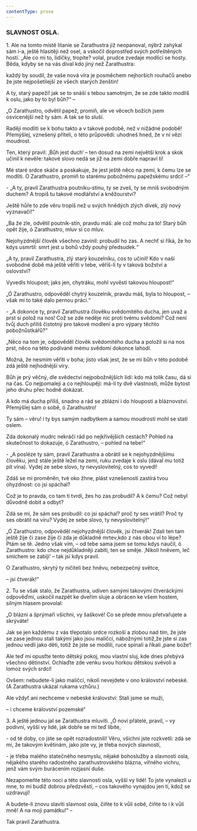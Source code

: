 ```yaml
---
contentType: prose
---
```


<section>

### SLAVNOST OSLA.

1\. Ale na tomto místě litanie se Zarathustra již neopanoval, nýbrž zahýkal sám i-a, ještě hlasitěji než osel, a vskočil doprostřed svých potřeštěných hostí. „Ale co mi to, lidičky, tropíte? volal, prudce zvedaje modlící se hosty. Běda, kdyby se na vás díval kdo jiný než Zarathustra:

každý by soudil, že vaše nová víra je posměchem nejhorších rouhačů anebo že jste nejpošetilejší ze všech starých ženštin!

A ty, starý papeži! jak se to snáší s tebou samotným, že se zde takto modlíš k oslu, jako by to byl bůh?“ –

„O Zarathustro, odvětil papež, promiň, ale ve věcech božích jsem osvícenější než ty sám. A tak se to sluší.

Raději modliti se k bohu takto a v takové podobě, než v nižádné podobě! Přemýšlej, vznešený příteli, o této průpovědi: uhodneš hned, že v ní vězí moudrost.

Ten, který pravil: ‚Bůh jest duch‘ – ten dosud na zemi největší krok a skok učinil k nevěře: takové slovo nedá se již na zemi dobře napraví ti!

Mé staré srdce skáče a poskakuje, že jest ještě něco na zemi, k čemu lze se modliti. O Zarathustro, promiň to starému pobožnému papežskému srdci! –“

\- „A ty, pravil Zarathustra poutníku-stínu, ty se zveš, ty se mníš svobodným duchem? A tropíš tu takové modlářství a kněžourství?

Ještě hůře to zde věru tropíš než u svých hnědých zlých dívek, zlý nový vyznavači!“

„Ba že zle, odvětil poutník-stín, pravdu máš: ale což mohu za to! Starý bůh opět žije, ó Zarathustro, mluv si co mluv.

Nejohyzdnější člověk všechno zavinil: probudil ho zas. A nechť si říká, že ho kdys usmrtil: smrt jest u bohů vždy pouhý předsudek.“

„A ty, pravil Zarathustra, zlý starý kouzelníku, cos to učinil! Kdo v naší svobodné době má ještě věřiti v tebe, věříš-li ty v taková božství a oslovství?

Vyvedls hloupost; jaks jen, chytráku, mohl vyvěsti takovou hloupost!“

„Ó Zarathustro, odpověděl chytrý kouzelník, pravdu máš, byla to hloupost, – však mi to také dalo pernou práci.“

\- „A dokonce ty, pravil Zarathustra člověku svědomitého ducha, jen uvaž a prst si polož na nos! Což se zde neděje nic proti tvému svědomí? Což není tvůj duch příliš čistotný pro takové modlení a pro výpary těchto pobožnůstkářů?“

„Něco na tom je, odpověděl člověk svědomitého ducha a položil si na nos prst, něco na této podívané mému svědomí dokonce lahodí.

Možná, že nesmím věřiti v boha; jisto však jest, že se mi bůh v této podobě zdá ještě nejhodnější víry.

Bůh je prý věčný, dle svědectví nejpobožnějších lidí: kdo má tolik času, dá si na čas. Co nejpomaleji a co nejhloupěji: má-li ty dvě vlastnosti, může bytost jeho druhu přec hodně dokázat.

A kdo má ducha příliš, snadno a rád se zblázní i do hlouposti a bláznovství. Přemýšlej sám o sobě, ó Zarathustro!

Ty sám – věru! i ty bys samým nadbytkem a samou moudrostí mohl se stati oslem.

Zda dokonalý mudrc nekráčí rád po nejkřivějších cestách? Pohled na skutečnost to dokazuje, ó Zarathustro, – pohled na tebe!“

\- „A posléze ty sám, pravil Zarathustra a obrátil se k nejohyzdnějšímu člověku, jenž stále ještě ležel na zemi, ruku zvedaje k oslu (dával mu totiž pít vína). Vydej ze sebe slovo, ty nevyslovitelný, cos to vyvedl!

Zdáš se mi proměněn, tvé oko žhne, plást vznešenosti zastírá tvou ohyzdnost: co jsi spáchal?

Což je to pravda, co tam ti tvrdí, žes ho zas probudil? A k čemu? Což nebyl důvodně dobit a odbyt?

Zdá se mi, že sám ses probudil: co jsi spáchal? proč ty ses vrátil? Proč ty ses obrátil na víru? Vydej ze sebe slovo, ty nevyslovitelný!“

„Ó Zarathustro, odpověděl nejohyzdnější člověk, jsi čtverák! Zdali ten tam ještě žije či zase žije či zda je důkladně mrtev,kdo z nás obou ví to lépe? Ptám se tě. Jedno však vím, – od tebe sama jsem se tomu kdys naučil, ó Zarathustro: kdo chce nejdůkladněji zabiti, ten se směje. ‚Nikoli hněvem, leč smíchem se zabíjí‘ – tak jsi kdys pravil.

O Zarathustro, skrytý ty ničiteli bez hněvu, nebezpečný světce,

– jsi čtverák!“

</section>

<section>

2\. Tu se však stalo, že Zarathustra, udiven samými takovými čtveráckými odpověďmi, uskočil nazpět ke dveřím sluje a obrácen ke všem hostem, silným hlasem provolal:

„O blázni a šprýmaři všichni, vy šaškové! Co se přede mnou přetvařujete a skrýváte!

Jak se jen každému z vás třepotalo srdce rozkoší a zlobou nad tím, že jste se zase jednou stali takými jako jsou maličcí, nábožnými totiž,že jste si zas jednou vedli jako děti, totiž že jste se modlili, ruce spínali a říkali ‚pane bože‘!

Ale teď mi opusťte tento dětský pokoj, mou vlastní sluj, kde dnes přebývá všechno dětinství. Ochlaďte zde venku svou horkou dětskou svévoli a lomoz svých srdcí!

Ovšem: nebudete-li jako maličcí, nikoli nevejdete v ono království nebeské. (A Zarathustra ukázal rukama vzhůru.)

Ale vždyť ani nechceme v nebeské království: Stali jsme se muži,

– i chceme království pozemské“

</section>

<section>

3\. A ještě jednou jal se Zarathustra mluviti. „Ó noví přátelé, pravil, – vy podivní, vyšší vy lidé, jak dobře se mi teď líbíte,

\- od té doby, co jste se opět rozradostnili! Věru, všichni jste rozkvetli: zdá se mi, že takovým květinám, jako jste vy, je třeba nových slavností, 

\- je třeba malého statečného nesmyslu, nějaké bohoslužby a slavnosti osla, nějakého starého radostného zarathustrovského blázna, vířného vichru, jenž vám svým burácením rozjasní duše.

Nezapomeňte této noci a této slavnosti osla, vyšší vy lidé! To jste vynalezli u mne, to mi budiž dobrou předzvěstí, – cos takového vynajdou jen ti, kdož se uzdravují!

A budete-li znovu slaviti slavnost osla, čiňte to k vůli sobě, čiňte to i k vůli mně! A na moji památku!“ –

</section>

<section>

Tak pravil Zarathustra.

</section>
